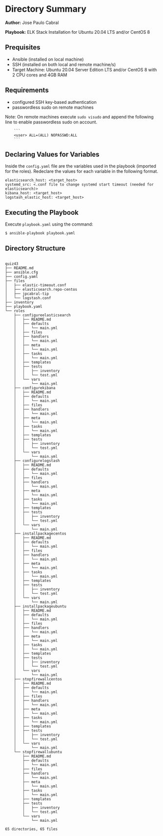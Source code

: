 # Directory Summary

**Author:** Jose Paulo Cabral

**Playbook:** ELK Stack Installation for Ubuntu 20.04 LTS and/or CentOS 8

## Prequisites

* Ansible (installed on local machine)
* SSH (installed on both local and remote machine/s)
* Target Machine: Ubuntu 20.04 Server Edition LTS and/or CentOS 8 with 2 CPU cores and 4GB RAM

## Requirements

* configured SSH key-based authentication
* passwordless sudo on remote machines

Note: On remote machines execute ``sudo visudo`` and append the following line to enable passwordless sudo on account.

        ```
        <user> ALL=(ALL) NOPASSWD:ALL
        ```

## Declaring Values for Variables

Inside the ``config.yaml`` file are the variables used in the playbook (imported for the roles). Redeclare the values for each variable in the following format.

```
elasticsearch_host: <target_host>
systemd_src: <.conf file to change systemd start timeout (needed for elasticsearch)>
kibana_host: <target_host>
logstash_elastic_host: <target_host>
```

## Executing the Playbook

Execute ``playbook.yaml`` using the command:

```
$ ansible-playbook playbook.yaml
```

## Directory Structure

```

quiz43
├── README.md
├── ansible.cfg
├── config.yaml
├── files
│   ├── elastic-timeout.conf
│   ├── elasticsearch.repo-centos
│   ├── jpcabral-tip
│   └── logstash.conf
├── inventory
├── playbook.yaml
└── roles
    ├── configureelasticsearch
    │   ├── README.md
    │   ├── defaults
    │   │   └── main.yml
    │   ├── files
    │   ├── handlers
    │   │   └── main.yml
    │   ├── meta
    │   │   └── main.yml
    │   ├── tasks
    │   │   └── main.yml
    │   ├── templates
    │   ├── tests
    │   │   ├── inventory
    │   │   └── test.yml
    │   └── vars
    │       └── main.yml
    ├── configurekibana
    │   ├── README.md
    │   ├── defaults
    │   │   └── main.yml
    │   ├── files
    │   ├── handlers
    │   │   └── main.yml
    │   ├── meta
    │   │   └── main.yml
    │   ├── tasks
    │   │   └── main.yml
    │   ├── templates
    │   ├── tests
    │   │   ├── inventory
    │   │   └── test.yml
    │   └── vars
    │       └── main.yml
    ├── configurelogstash
    │   ├── README.md
    │   ├── defaults
    │   │   └── main.yml
    │   ├── files
    │   ├── handlers
    │   │   └── main.yml
    │   ├── meta
    │   │   └── main.yml
    │   ├── tasks
    │   │   └── main.yml
    │   ├── templates
    │   ├── tests
    │   │   ├── inventory
    │   │   └── test.yml
    │   └── vars
    │       └── main.yml
    ├── installpackagecentos
    │   ├── README.md
    │   ├── defaults
    │   │   └── main.yml
    │   ├── files
    │   ├── handlers
    │   │   └── main.yml
    │   ├── meta
    │   │   └── main.yml
    │   ├── tasks
    │   │   └── main.yml
    │   ├── templates
    │   ├── tests
    │   │   ├── inventory
    │   │   └── test.yml
    │   └── vars
    │       └── main.yml
    ├── installpackageubuntu
    │   ├── README.md
    │   ├── defaults
    │   │   └── main.yml
    │   ├── files
    │   ├── handlers
    │   │   └── main.yml
    │   ├── meta
    │   │   └── main.yml
    │   ├── tasks
    │   │   └── main.yml
    │   ├── templates
    │   ├── tests
    │   │   ├── inventory
    │   │   └── test.yml
    │   └── vars
    │       └── main.yml
    ├── stopfirewallcentos
    │   ├── README.md
    │   ├── defaults
    │   │   └── main.yml
    │   ├── files
    │   ├── handlers
    │   │   └── main.yml
    │   ├── meta
    │   │   └── main.yml
    │   ├── tasks
    │   │   └── main.yml
    │   ├── templates
    │   ├── tests
    │   │   ├── inventory
    │   │   └── test.yml
    │   └── vars
    │       └── main.yml
    └── stopfirewallubuntu
        ├── README.md
        ├── defaults
        │   └── main.yml
        ├── files
        ├── handlers
        │   └── main.yml
        ├── meta
        │   └── main.yml
        ├── tasks
        │   └── main.yml
        ├── templates
        ├── tests
        │   ├── inventory
        │   └── test.yml
        └── vars
            └── main.yml

65 directories, 65 files
```
